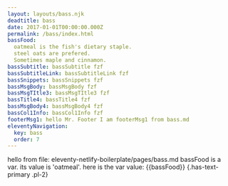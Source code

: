 ```yaml
---
layout: layouts/bass.njk
deadtitle: bass
date: 2017-01-01T00:00:00.000Z
permalink: /bass/index.html
bassFood: 
  oatmeal is the fish's dietary staple.
  steel oats are prefered.
  Sometimes maple and cinnamon.
bassSubtitle: bassSubtitle fzf
bassSubtitleLink: bassSubtitleLink fzf
bassSnippets: bassSnippets fzf
bassMsgBody: bassMsgBody fzf
bassMsgTItle3: bassMsgTItle3 fzf
bassTitle4: bassTitle4 fzf
bassMsgBody4: bassMsgBody4 fzf
bassCol1Info: bassCol1Info fzf
footerMsg1: hello Mr. Footer I am footerMsg1 from bass.md
eleventyNavigation:
  key: bass
  order: 7
---
```

hello from  file: eleventy-netlify-boilerplate/pages/bass.md
bassFood is a var. its value is 'oatmeal'.  here is the var value:
{{bassFood}}  {.has-text-primary .pl-2}
